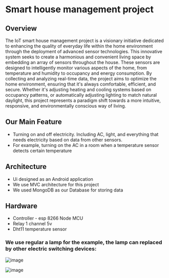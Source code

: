 #  Smart house management project
## Overview
The IoT smart house management project is a visionary initiative dedicated to enhancing the quality of everyday life within the home environment through the deployment of advanced sensor technologies. This innovative system seeks to create a harmonious and convenient living space by embedding an array of sensors throughout the house. These sensors are designed to intelligently monitor various aspects of the home, from temperature and humidity to occupancy and energy consumption. By collecting and analyzing real-time data, the project aims to optimize the home environment, ensuring that it's always comfortable, efficient, and secure. Whether it's adjusting heating and cooling systems based on occupancy patterns, or automatically adjusting lighting to match natural daylight, this project represents a paradigm shift towards a more intuitive, responsive, and environmentally conscious way of living.


## Our Main Feature
* Turning on and off electricity. Including AC, light, and everything that needs electricity based on data from other sensors.
* For example, turning on the AC in a room when a temperature sensor detects certain temperature

## Architecture 

* Ui designed as an Android application
* We use MVC architecture for this project
* We used MongoDB as our Database for storing data
 

## Hardware
* Controller - esp 8266 Node MCU
* Relay 1 channel 5v
* Dht11 temperature sensor

### We use regular a lamp for the example, the lamp can replaced by other electric switching devices:

![image](https://user-images.githubusercontent.com/57287269/185366894-7492d723-cf1b-46bf-a636-05209bfa80db.png)    

![image](https://user-images.githubusercontent.com/57287269/185366938-20b0f3a5-eb69-42a7-a911-46da6382a985.png)

